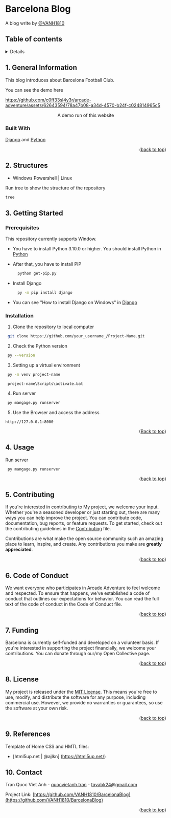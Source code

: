 # Barcelona Blog
A blog write by [@VANH1810](https://github.com/VANH1810)

<!-- TABLE OF CONTENTS -->
## Table of contents

<details>
  <ol>
    <li>
      <a href="#1-general-information">General Information</a>
      <ul>
        <li><a href="#built-with">Built With</a></li>
      </ul>
    </li>
    <li><a href="#2-structures">Structures</a></li>
    <li>
      <a href="#3-getting-started">Getting Started</a>
      <ul>
        <li><a href="#prerequisites">Prerequisites</a></li>
        <li><a href="#installation">Installation</a></li>
      </ul>
    </li>
    <li><a href="#4-usage">Usage</a></li>
    <li><a href="#5-contributing">Contributing</a></li>
    <li><a href="#6-code-of-conduct">Code of Conduct</a></li>
    <li><a href="#7-funding">Funding</a></li>
    <li><a href="#8-license">License</a></li>
    <li><a href="#9-references">Reference</a></li>
    <li><a href="#10-contact">Contact</a></li>
  </ol>
</details>





<!-- GENAERAL INFORMATION -->
## 1. General Information

This blog introduces about Barcelona Football Club.

You can see the demo here

https://github.com/c0ff33sl4y3r/arcade-adventure/assets/62643594/78a47b08-a34d-4570-b24f-c024814965c5

<p align="center">A demo run of this website </p>

### Built With

[Django](https://www.djangoproject.com/) and [Python](https://www.python.org/)

<p align="right">(<a href="#readme-top">back to top</a>)</p>

## 2. Structures

* Windows Powershell | Linux

Run tree to show the structure of the repository

```bash
tree
```
## 3. Getting Started

### Prerequisites

This repository currently supports Window.
* You have to install Python 3.10.0 or higher. You should install Python in [Python](https://www.python.org/downloads/)

* After that, you have to install PIP
  ```bash
    python get-pip.py
    ```
* Install Django
  ``` bash
    py -m pip install django
    ```
* You can see "How to install Django on Windows" in [Django](https://docs.djangoproject.com/en/5.0/howto/windows/#:~:text=Django%20can%20be%20installed%20easily%20using%20pip%20within,will%20download%20and%20install%20the%20latest%20Django%20release.)

### Installation
1. Clone the repository to local computer

  ```bash
   git clone https://github.com/your_username_/Project-Name.git
  ```
2. Check the Python version
  ```bash
   py --version
  ```
3. Setting up a virtual environment
  ```bash
   py -m venv project-name
   ```

  ``` ssh
   project-name\Scripts\activate.bat
   ```
4. Run server

  ``` bash
   py mangage.py runserver
   ```
5. Use the Browser and access the address
  ``` ssh
  http://127.0.0.1:8000
  ```
<p align="right">(<a href="#readme-top">Back to top</a>)</p>

<!-- USAGE EXAMPLES -->
## 4. Usage
Run server
  ``` ssh
   py mangage.py runserver
   ```
<p align="right">(<a href="#readme-top">back to top</a>)</p>

<!-- CONTRIBUTING -->
## 5. Contributing

If you're interested in contributing to My project, we welcome your input. Whether you're a seasoned developer or just starting out, there are many ways you can help improve the project. You can contribute code, documentation, bug reports, or feature requests. To get started, check out the contributing guidelines in the [Contributing](CONTRIBUTING.md) file.

Contributions are what make the open source community such an amazing place to learn, inspire, and create. Any contributions you make are **greatly appreciated**.
<p align="right">(<a href="#readme-top">back to top</a>)</p>

<!-- CODE OF CONDUCT -->
## 6. Code of Conduct
We want everyone who participates in Arcade Adventure to feel welcome and respected. To ensure that happens, we've established a code of conduct that outlines our expectations for behavior. You can read the full text of the code of conduct in the Code of Conduct file.
<p align="right">(<a href="#readme-top">back to top</a>)</p>

<!-- FUNDING -->
## 7. Funding
Barcelona is currently self-funded and developed on a volunteer basis. If you're interested in supporting the project financially, we welcome your contributions. You can donate through our/my Open Collective page.
<p align="right">(<a href="#readme-top">back to top</a>)</p>

<!-- LICENSE -->
## 8. License
My project is released under the [MIT License](LICENSE.md). This means you're free to use, modify, and distribute the software for any purpose, including commercial use. However, we provide no warranties or guarantees, so use the software at your own risk.

<p align="right">(<a href="#readme-top">back to top</a>)</p>

<!-- REFERENCES -->
## 9. References
Template of Home CSS and HMTL files:
* [html5up.net | @ajlkn] (https://html5up.net/)

<!-- CONTACT -->
## 10. Contact

Tran Quoc Viet Anh - [quocvietanh.tran](https://www.facebook.com/quocvietanh.tran/) - tqvabk24@gmail.com

Project Link: [https://github.com/VANH1810/BarcelonaBlog](https://github.com/VANH1810/BarcelonaBlog)


<p align="right">(<a href="#readme-top">back to top</a>)</p>
